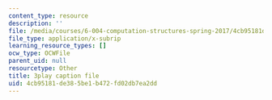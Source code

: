 ```yaml
---
content_type: resource
description: ''
file: /media/courses/6-004-computation-structures-spring-2017/4cb95181de385be1b472fd02db7ea2dd_Ykep0YaxgYw.vtt
file_type: application/x-subrip
learning_resource_types: []
ocw_type: OCWFile
parent_uid: null
resourcetype: Other
title: 3play caption file
uid: 4cb95181-de38-5be1-b472-fd02db7ea2dd
---
```

